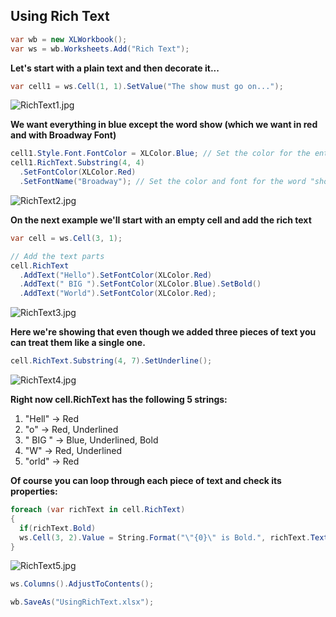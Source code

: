 ## Using Rich Text

```c#
var wb = new XLWorkbook();
var ws = wb.Worksheets.Add("Rich Text");
```

**Let's start with a plain text and then decorate it...**  
```c#
var cell1 = ws.Cell(1, 1).SetValue("The show must go on...");
```

![RichText1.jpg](http://download-codeplex.sec.s-msft.com/Download?ProjectName=closedxml&DownloadId=253919 "RichText1.jpg")  

**We want everything in blue except the word show (which we want in red and with Broadway Font)**  
```c#
cell1.Style.Font.FontColor = XLColor.Blue; // Set the color for the entire cell
cell1.RichText.Substring(4, 4)
  .SetFontColor(XLColor.Red)
  .SetFontName("Broadway"); // Set the color and font for the word "show"
```

![RichText2.jpg](http://download-codeplex.sec.s-msft.com/Download?ProjectName=closedxml&DownloadId=253920 "RichText2.jpg")  

**On the next example we'll start with an empty cell and add the rich text**  
```c#
var cell = ws.Cell(3, 1);

// Add the text parts
cell.RichText
  .AddText("Hello").SetFontColor(XLColor.Red)
  .AddText(" BIG ").SetFontColor(XLColor.Blue).SetBold()
  .AddText("World").SetFontColor(XLColor.Red);
```

![RichText3.jpg](http://download-codeplex.sec.s-msft.com/Download?ProjectName=closedxml&DownloadId=253921 "RichText3.jpg")  

**Here we're showing that even though we added three pieces of text you can treat them like a single one.**  
```c#
cell.RichText.Substring(4, 7).SetUnderline();
```

![RichText4.jpg](http://download-codeplex.sec.s-msft.com/Download?ProjectName=closedxml&DownloadId=253922 "RichText4.jpg")  

**Right now cell.RichText has the following 5 strings:**

1.  "Hell" -> Red
2.  "o" -> Red, Underlined
3.  " BIG " -> Blue, Underlined, Bold
4.  "W" -> Red, Underlined
5.  "orld" -> Red

**Of course you can loop through each piece of text and check its properties:**  
```c#
foreach (var richText in cell.RichText)
{
  if(richText.Bold)
  ws.Cell(3, 2).Value = String.Format("\"{0}\" is Bold.", richText.Text);
}
```

![RichText5.jpg](http://download-codeplex.sec.s-msft.com/Download?ProjectName=closedxml&DownloadId=253923 "RichText5.jpg")  

```c#
ws.Columns().AdjustToContents();

wb.SaveAs("UsingRichText.xlsx");
```
